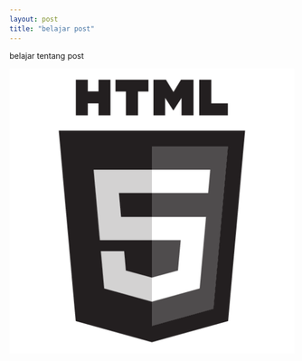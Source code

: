 ```yaml
---
layout: post
title: "belajar post"
---
```


belajar tentang post

![belajar post](/assets/images/logo.png)